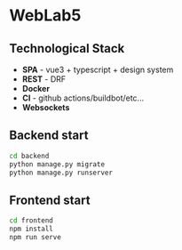 # WebLab5

## Technological Stack

- **SPA** - vue3 + typescript + design system
- **REST** - DRF
- **Docker**
- **CI** - github actions/buildbot/etc...
- **Websockets**

## Backend start

```bash
cd backend
python manage.py migrate
python manage.py runserver
```

## Frontend start

```bash
cd frontend
npm install
npm run serve
```